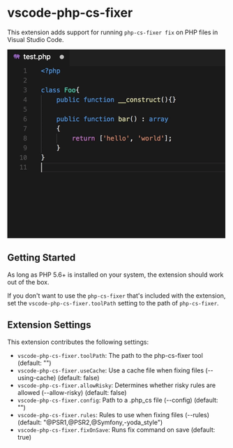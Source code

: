 # vscode-php-cs-fixer

This extension adds support for running `php-cs-fixer fix` on PHP files in Visual Studio Code.

![demo](demo.gif)

## Getting Started

As long as PHP 5.6+ is installed on your system, the extension should work out of the box.

If you don't want to use the `php-cs-fixer` that's included with the extension, set the `vscode-php-cs-fixer.toolPath` setting to the path of `php-cs-fixer`.

## Extension Settings

This extension contributes the following settings:

* `vscode-php-cs-fixer.toolPath`: The path to the php-cs-fixer tool (default: "")
* `vscode-php-cs-fixer.useCache`: Use a cache file when fixing files (--using-cache) (default: false)
* `vscode-php-cs-fixer.allowRisky`: Determines whether risky rules are allowed (--allow-risky) (default: false)
* `vscode-php-cs-fixer.config`: Path to a .php_cs file (--config) (default: "")
* `vscode-php-cs-fixer.rules`: Rules to use when fixing files (--rules) (default: "@PSR1,@PSR2,@Symfony,-yoda_style")
* `vscode-php-cs-fixer.fixOnSave`: Runs fix command on save (default: true)
